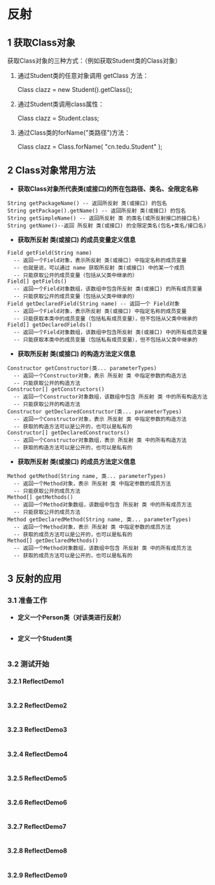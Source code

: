 # 反射

## 1 获取Class对象

获取Class对象的三种方式：（例如获取Student类的Class对象）

1. 通过Student类的任意对象调用 getClass 方法：

   Class clazz = new Student().getClass();

2. 通过Student类调用class属性：

   Class clazz = Student.class;

3. 通过Class类的forName("类路径")方法：

   Class clazz = Class.forName( "cn.tedu.Student" );

## 2 Class对象常用方法

- **获取Class对象所代表类(或接口)的所在包路径、类名、全限定名称**

```
String getPackageName() -- 返回所反射 类(或接口) 的包名
String getPackage().getName() -- 返回所反射 类(或接口) 的包名
String getSimpleName() -- 返回所反射 类 的类名(或所反射接口的接口名)
String getName()--返回 所反射 类(或接口) 的全限定类名(包名+类名/接口名)
```

- **获取所反射 类(或接口) 的成员变量定义信息**

```
Field getField(String name) 
  -- 返回一个Field对象，表示所反射 类(或接口) 中指定名称的成员变量
  -- 也就是说，可以通过 name 获取所反射 类(或接口) 中的某一个成员
  -- 只能获取公开的成员变量（包括从父类中继承的）
Field[] getFields() 
  -- 返回一个Field对象数组，该数组中包含所反射 类(或接口) 的所有成员变量
  -- 只能获取公开的成员变量（包括从父类中继承的）
Field getDeclaredField(String name) -- 返回一个 Field对象
  -- 返回一个Field对象，表示所反射 类(或接口) 中指定名称的成员变量
  -- 只能获取本类中的成员变量（包括私有成员变量），但不包括从父类中继承的
Field[] getDeclaredFields() 
  -- 返回一个Field对象数组，该数组中包含所反射 类(或接口) 中的所有成员变量
  -- 只能获取本类中的成员变量（包括私有成员变量），但不包括从父类中继承的
```

- **获取所反射 类(或接口) 的构造方法定义信息**

```
Constructor getConstructor(类... parameterTypes)
  -- 返回一个Constructor对象，表示 所反射 类 中指定参数的构造方法
  -- 只能获取公开的构造方法
Constructor[] getConstructors() 
  -- 返回一个Constructor对象数组，该数组中包含 所反射 类 中的所有构造方法
  -- 只能获取公开的构造方法
Constructor getDeclaredConstructor(类... parameterTypes) 
  -- 返回一个Constructor对象，表示 所反射 类 中指定参数的构造方法
  -- 获取的构造方法可以是公开的，也可以是私有的
Constructor[] getDeclaredConstructors() 
  -- 返回一个Constructor对象数组，表示 所反射 类 中的所有构造方法
  -- 获取的构造方法可以是公开的，也可以是私有的
```

- **获取所反射 类(或接口) 的成员方法定义信息**

```
Method getMethod(String name, 类... parameterTypes) 
  -- 返回一个Method对象，表示 所反射 类 中指定参数的成员方法
  -- 只能获取公开的成员方法
Method[] getMethods() 
  -- 返回一个Method对象数组，该数组中包含 所反射 类 中的所有成员方法
  -- 只能获取公开的成员方法
Method getDeclaredMethod(String name, 类... parameterTypes) 
  -- 返回一个Method对象，表示 所反射 类 中指定参数的成员方法
  -- 获取的成员方法可以是公开的，也可以是私有的
Method[] getDeclaredMethods()
  -- 返回一个Method对象数组，该数组中包含 所反射 类 中的所有成员方法
  -- 获取的成员方法可以是公开的，也可以是私有的
```

## 3 反射的应用

### 3.1 准备工作

- **定义一个Person类（对该类进行反射）**

```java

```

- **定义一个Student类**

```java

```

### 3.2 测试开始

#### 3.2.1 ReflectDemo1

```java

```

####  3.2.2 ReflectDemo2 

```java

```

#### 3.2.3 ReflectDemo3

```java

```

####  3.2.4 ReflectDemo4

```java

```

#### 3.2.5 ReflectDemo5

```java

```

#### 3.2.6 ReflectDemo6

```java

```

#### 3.2.7 ReflectDemo7

```java

```

#### 3.2.8 ReflectDemo8

```java

```

#### 3.2.9 ReflectDemo9
